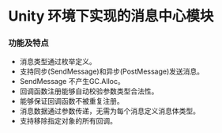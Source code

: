 # Unity 环境下实现的消息中心模块
### 功能及特点
* 消息类型通过枚举定义。
* 支持同步(SendMessage)和异步(PostMessage)发送消息。
* SendMessage 不产生GC.Alloc。
* 回调函数注册能够自动校验参数类型合法性。
* 能够保证回调函数不被重复注册。
* 消息数据通过参数传递，无需为每个消息定义消息体类型。
* 支持移除指定对象的所有回调。